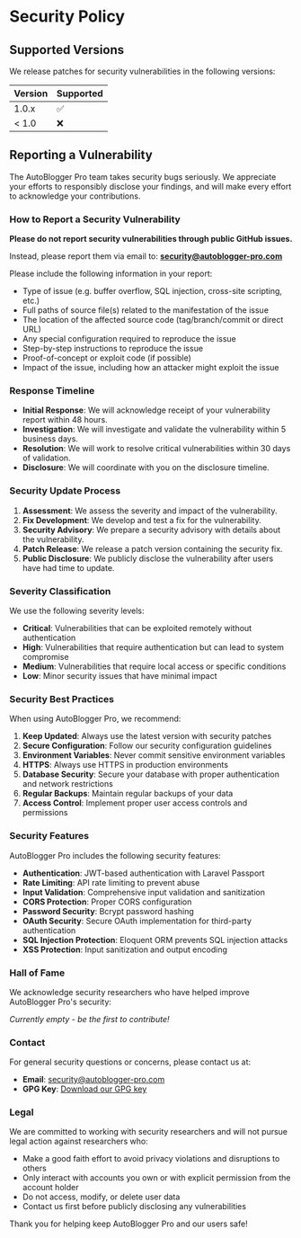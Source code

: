 # Security Policy

## Supported Versions

We release patches for security vulnerabilities in the following versions:

| Version | Supported          |
| ------- | ------------------ |
| 1.0.x   | :white_check_mark: |
| < 1.0   | :x:                |

## Reporting a Vulnerability

The AutoBlogger Pro team takes security bugs seriously. We appreciate your efforts to responsibly disclose your findings, and will make every effort to acknowledge your contributions.

### How to Report a Security Vulnerability

**Please do not report security vulnerabilities through public GitHub issues.**

Instead, please report them via email to: **security@autoblogger-pro.com**

Please include the following information in your report:
- Type of issue (e.g. buffer overflow, SQL injection, cross-site scripting, etc.)
- Full paths of source file(s) related to the manifestation of the issue
- The location of the affected source code (tag/branch/commit or direct URL)
- Any special configuration required to reproduce the issue
- Step-by-step instructions to reproduce the issue
- Proof-of-concept or exploit code (if possible)
- Impact of the issue, including how an attacker might exploit the issue

### Response Timeline

- **Initial Response**: We will acknowledge receipt of your vulnerability report within 48 hours.
- **Investigation**: We will investigate and validate the vulnerability within 5 business days.
- **Resolution**: We will work to resolve critical vulnerabilities within 30 days of validation.
- **Disclosure**: We will coordinate with you on the disclosure timeline.

### Security Update Process

1. **Assessment**: We assess the severity and impact of the vulnerability.
2. **Fix Development**: We develop and test a fix for the vulnerability.
3. **Security Advisory**: We prepare a security advisory with details about the vulnerability.
4. **Patch Release**: We release a patch version containing the security fix.
5. **Public Disclosure**: We publicly disclose the vulnerability after users have had time to update.

### Severity Classification

We use the following severity levels:

- **Critical**: Vulnerabilities that can be exploited remotely without authentication
- **High**: Vulnerabilities that require authentication but can lead to system compromise
- **Medium**: Vulnerabilities that require local access or specific conditions
- **Low**: Minor security issues that have minimal impact

### Security Best Practices

When using AutoBlogger Pro, we recommend:

1. **Keep Updated**: Always use the latest version with security patches
2. **Secure Configuration**: Follow our security configuration guidelines
3. **Environment Variables**: Never commit sensitive environment variables
4. **HTTPS**: Always use HTTPS in production environments
5. **Database Security**: Secure your database with proper authentication and network restrictions
6. **Regular Backups**: Maintain regular backups of your data
7. **Access Control**: Implement proper user access controls and permissions

### Security Features

AutoBlogger Pro includes the following security features:

- **Authentication**: JWT-based authentication with Laravel Passport
- **Rate Limiting**: API rate limiting to prevent abuse
- **Input Validation**: Comprehensive input validation and sanitization
- **CORS Protection**: Proper CORS configuration
- **Password Security**: Bcrypt password hashing
- **OAuth Security**: Secure OAuth implementation for third-party authentication
- **SQL Injection Protection**: Eloquent ORM prevents SQL injection attacks
- **XSS Protection**: Input sanitization and output encoding

### Hall of Fame

We acknowledge security researchers who have helped improve AutoBlogger Pro's security:

*Currently empty - be the first to contribute!*

### Contact

For general security questions or concerns, please contact us at:
- **Email**: security@autoblogger-pro.com
- **GPG Key**: [Download our GPG key](https://autoblogger-pro.com/security.asc)

### Legal

We are committed to working with security researchers and will not pursue legal action against researchers who:
- Make a good faith effort to avoid privacy violations and disruptions to others
- Only interact with accounts you own or with explicit permission from the account holder
- Do not access, modify, or delete user data
- Contact us first before publicly disclosing any vulnerabilities

Thank you for helping keep AutoBlogger Pro and our users safe!
